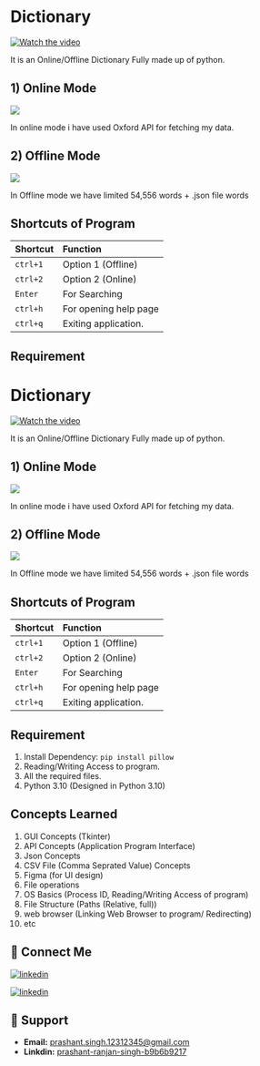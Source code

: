 
# Dictionary

[![Watch the video](https://radartimikaonline.com/wp-content/uploads/2022/07/Manipuri-Viral-Video-Red.jpg)](https://dms.licdn.com/playlist/C4D05AQGmiNe2MaQOgg/mp4-720p-30fp-crf28/0/1659245463235?e=1662112800&v=beta&t=DRx18rnmr64D3DQihykJCnLWbFO0-Xmg2CjrU7Jt6LY)

It is an Online/Offline Dictionary Fully made up of python.

## 1) Online Mode 

![](https://encrypted-tbn0.gstatic.com/images?q=tbn:ANd9GcSKuUGjVhBv_wdsVkwMScAcbbhbGZItQtWbRA&usqp=CAU)

In online mode i have used Oxford API for fetching my data.

## 2) Offline Mode

![](https://pomaka.com/wp-content/uploads/2018/11/dictionaries-1200x480.jpg)

 In Offline mode we have limited 54,556 words + .json file words

 

## Shortcuts of Program

| Shortcut     | Function                |
| :------- | :------------------------- |
| `ctrl+1` | Option 1 (Offline)    |
| `ctrl+2` | Option 2 (Online)     |
| `Enter`  | For Searching         |
| `ctrl+h` | For opening help page |
| `ctrl+q` | Exiting application.  |


## Requirement 


# Dictionary

[![Watch the video](https://radartimikaonline.com/wp-content/uploads/2022/07/Manipuri-Viral-Video-Red.jpg)](https://dms.licdn.com/playlist/C4D05AQGmiNe2MaQOgg/mp4-720p-30fp-crf28/0/1659245463235?e=1662112800&v=beta&t=DRx18rnmr64D3DQihykJCnLWbFO0-Xmg2CjrU7Jt6LY)

It is an Online/Offline Dictionary Fully made up of python.

## 1) Online Mode 

![](https://encrypted-tbn0.gstatic.com/images?q=tbn:ANd9GcSKuUGjVhBv_wdsVkwMScAcbbhbGZItQtWbRA&usqp=CAU)

In online mode i have used Oxford API for fetching my data.

## 2) Offline Mode

![](https://pomaka.com/wp-content/uploads/2018/11/dictionaries-1200x480.jpg)

 In Offline mode we have limited 54,556 words + .json file words

 

## Shortcuts of Program

| Shortcut     | Function                |
| :------- | :------------------------- |
| `ctrl+1` | Option 1 (Offline)    |
| `ctrl+2` | Option 2 (Online)     |
| `Enter`  | For Searching         |
| `ctrl+h` | For opening help page |
| `ctrl+q` | Exiting application.  |


## Requirement 

1) Install Dependency: ```pip install pillow```
2) Reading/Writing Access to program.
3) All the required files.
4) Python 3.10 (Designed in Python 3.10)

## Concepts Learned

  1) GUI Concepts (Tkinter)
  2) API Concepts (Application Program Interface)
  3) Json Concepts
  4) CSV File (Comma Seprated Value) Concepts
  5) Figma (for UI design)
  6) File operations
  7) OS Basics (Process ID, Reading/Writing Access of program)
  8) File Structure (Paths (Relative, full))
  9) web browser (Linking Web Browser to program/ Redirecting)
  10) etc

## 🔗 Connect Me
[![linkedin](https://img.shields.io/badge/linkedin-0A66C2?style=for-the-badge&logo=linkedin&logoColor=white)](https://www.linkedin.com/in/prashant-ranjan-singh-b9b6b9217/)

[![linkedin](https://img.shields.io/badge/gmail-ff0000?style=for-the-badge&logo=gmail&logoColor=white)](https://mail.google.com/mail/u/?authuser=prashant.singh.12312345@gmail.com)

## 🙋 Support

- **Email:** prashant.singh.12312345@gmail.com 
- **Linkdin:** [prashant-ranjan-singh-b9b6b9217](https://www.linkedin.com/in/prashant-ranjan-singh-b9b6b9217/)
